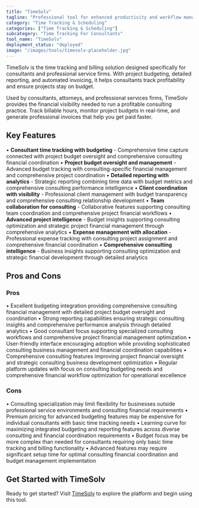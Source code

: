 ```yaml
---
title: "TimeSolv"
tagline: "Professional tool for enhanced productivity and workflow management"
category: "Time Tracking & Scheduling"
categories: ["Time Tracking & Scheduling"]
subcategory: "Time Tracking For Consultants"
tool_name: "TimeSolv"
deployment_status: "deployed"
image: "/images/tools/timesolv-placeholder.jpg"
---
```

TimeSolv is the time tracking and billing solution designed specifically for consultants and professional service firms. With project budgeting, detailed reporting, and automated invoicing, it helps consultants track profitability and ensure projects stay on budget.

Used by consultants, attorneys, and professional services firms, TimeSolv provides the financial visibility needed to run a profitable consulting practice. Track billable hours, monitor project budgets in real-time, and generate professional invoices that help you get paid faster.

## Key Features

• **Consultant time tracking with budgeting** - Comprehensive time capture connected with project budget oversight and comprehensive consulting financial coordination
• **Project budget oversight and management** - Advanced budget tracking with consulting-specific financial management and comprehensive project coordination
• **Detailed reporting with analytics** - Strategic reporting combining time data with budget metrics and comprehensive consulting performance intelligence
• **Client coordination with visibility** - Professional client management with budget transparency and comprehensive consulting relationship development
• **Team collaboration for consulting** - Collaborative features supporting consulting team coordination and comprehensive project financial workflows
• **Advanced project intelligence** - Budget insights supporting consulting optimization and strategic project financial management through comprehensive analytics
• **Expense management with allocation** - Professional expense tracking with consulting project assignment and comprehensive financial coordination
• **Comprehensive consulting intelligence** - Business insights supporting consulting optimization and strategic financial development through detailed analytics

## Pros and Cons

### Pros
• Excellent budgeting integration providing comprehensive consulting financial management with detailed project budget oversight and coordination
• Strong reporting capabilities ensuring strategic consulting insights and comprehensive performance analysis through detailed analytics
• Good consultant focus supporting specialized consulting workflows and comprehensive project financial management optimization
• User-friendly interface encouraging adoption while providing sophisticated consulting business management and financial coordination capabilities
• Comprehensive consulting features improving project financial oversight and strategic consulting business development optimization
• Regular platform updates with focus on consulting budgeting needs and comprehensive financial workflow optimization for operational excellence

### Cons
• Consulting specialization may limit flexibility for businesses outside professional service environments and consulting financial requirements
• Premium pricing for advanced budgeting features may be expensive for individual consultants with basic time tracking needs
• Learning curve for maximizing integrated budgeting and reporting features across diverse consulting and financial coordination requirements
• Budget focus may be more complex than needed for consultants requiring only basic time tracking and billing functionality
• Advanced features may require significant setup time for optimal consulting financial coordination and budget management implementation
## Get Started with TimeSolv

Ready to get started? Visit [TimeSolv](https://timesolv.com) to explore the platform and begin using this tool.
